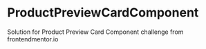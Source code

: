 # ProductPreviewCardComponent
Solution for Product Preview Card Component challenge from frontendmentor.io
